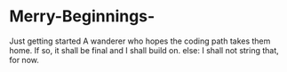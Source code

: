 # Merry-Beginnings-
Just getting started
A wanderer who hopes the coding path takes them home.
If so, it shall be final and I shall build on.
  else:
      I shall not string that, for now.
      
